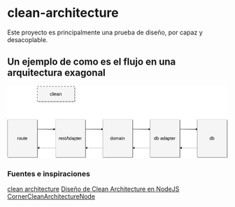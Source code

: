 # clean-architecture

Este proyecto es principalmente una prueba de diseño, por capaz y desacoplable.

## Un ejemplo de como es el flujo en una arquitectura exagonal

![Texto alternativo](/assets/created_user_diagram.png)


### Fuentes e inspiraciones

[clean architecture](https://devexperto.com/clean-architecture-android/)
[Diseño de Clean Architecture en NodeJS](https://www.izertis.com/es/-/blog/diseno-de-clean-architecture-en-nodejs)
[CornerCleanArchitectureNode](https://github.com/siro47/CornerCleanArchitectureNode/tree/v3)